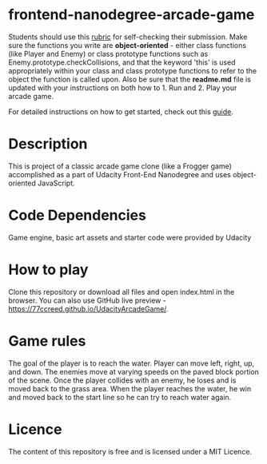 frontend-nanodegree-arcade-game
===============================

Students should use this [rubric](https://review.udacity.com/#!/projects/2696458597/rubric) for self-checking their submission. Make sure the functions you write are **object-oriented** - either class functions (like Player and Enemy) or class prototype functions such as Enemy.prototype.checkCollisions, and that the keyword 'this' is used appropriately within your class and class prototype functions to refer to the object the function is called upon. Also be sure that the **readme.md** file is updated with your instructions on both how to 1. Run and 2. Play your arcade game.

For detailed instructions on how to get started, check out this [guide](https://docs.google.com/document/d/1v01aScPjSWCCWQLIpFqvg3-vXLH2e8_SZQKC8jNO0Dc/pub?embedded=true).


# Description
This is project of a classic arcade game clone (like a Frogger game) accomplished as a part of Udacity Front-End Nanodegree and uses object-oriented JavaScript.

# Code Dependencies
Game engine, basic art assets and starter code were provided by Udacity

# How to play
Clone this repository or download all files and open index.html in the browser. You can also use GitHub live preview - https://77ccreed.github.io/UdacityArcadeGame/.

# Game rules
The goal of the player is to reach the water. Player can move left, right, up, and down. The enemies move at varying speeds on the paved block portion of the scene. Once the player collides with an enemy, he loses and is moved back to the grass area. When the player reaches the water, he win and moved back to the start line so he can try to reach water again.

# Licence
The content of this repository is free and is licensed under a MIT Licence.
